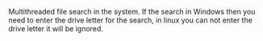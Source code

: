 Multithreaded file search in the system.
If the search in Windows then you need to enter the drive letter for the search,
in linux you can not enter the drive letter it will be ignored.
